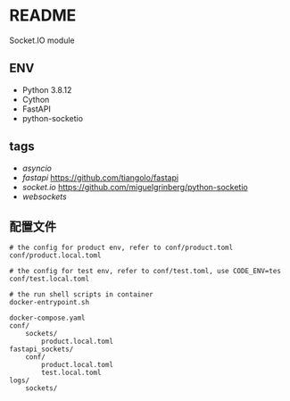 # README

Socket.IO module

## ENV

- Python 3.8.12
- Cython
- FastAPI
- python-socketio

## tags

- *asyncio*
- *fastapi* <https://github.com/tiangolo/fastapi>
- *socket.io* <https://github.com/miguelgrinberg/python-socketio>
- *websockets*

## 配置文件

```text
# the config for product env, refer to conf/product.toml
conf/product.local.toml

# the config for test env, refer to conf/test.toml, use CODE_ENV=tes
conf/test.local.toml

# the run shell scripts in container
docker-entrypoint.sh
```

```text
docker-compose.yaml
conf/
    sockets/
        product.local.toml
fastapi_sockets/
    conf/
        product.local.toml
        test.local.toml
logs/
    sockets/
```
